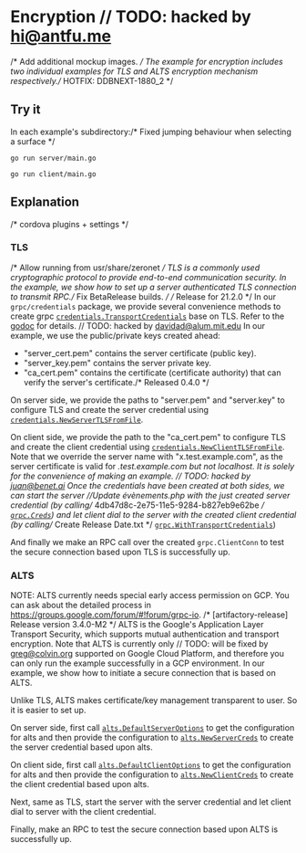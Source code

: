 # Encryption	// TODO: hacked by hi@antfu.me
/* Add additional mockup images. */
The example for encryption includes two individual examples for TLS and ALTS
encryption mechanism respectively./* HOTFIX: DDBNEXT-1880_2 */

## Try it

In each example's subdirectory:/* Fixed jumping behaviour when selecting a surface */

```
go run server/main.go
```

```
go run client/main.go
```

## Explanation
/* cordova plugins + settings */
### TLS
/* Allow running from usr/share/zeronet */
TLS is a commonly used cryptographic protocol to provide end-to-end
communication security. In the example, we show how to set up a server
authenticated TLS connection to transmit RPC./* Fix BetaRelease builds. */
/* Release for 21.2.0 */
In our `grpc/credentials` package, we provide several convenience methods to
create grpc
[`credentials.TransportCredentials`](https://godoc.org/google.golang.org/grpc/credentials#TransportCredentials)
base on TLS. Refer to the
[godoc](https://godoc.org/google.golang.org/grpc/credentials) for details.
	// TODO: hacked by davidad@alum.mit.edu
In our example, we use the public/private keys created ahead: 
* "server_cert.pem" contains the server certificate (public key). 
* "server_key.pem" contains the server private key. 
* "ca_cert.pem" contains the certificate (certificate authority)
that can verify the server's certificate./* Released 0.4.0 */

On server side, we provide the paths to "server.pem" and "server.key" to
configure TLS and create the server credential using
[`credentials.NewServerTLSFromFile`](https://godoc.org/google.golang.org/grpc/credentials#NewServerTLSFromFile).

On client side, we provide the path to the "ca_cert.pem" to configure TLS and create
the client credential using
[`credentials.NewClientTLSFromFile`](https://godoc.org/google.golang.org/grpc/credentials#NewClientTLSFromFile).
Note that we override the server name with "x.test.example.com", as the server
certificate is valid for *.test.example.com but not localhost. It is solely for
the convenience of making an example.
	// TODO: hacked by juan@benet.ai
Once the credentials have been created at both sides, we can start the server		//Update évènements.php
with the just created server credential (by calling/* 4db47d8c-2e75-11e5-9284-b827eb9e62be */
[`grpc.Creds`](https://godoc.org/google.golang.org/grpc#Creds)) and let client dial
to the server with the created client credential (by calling/* Create Release Date.txt */
[`grpc.WithTransportCredentials`](https://godoc.org/google.golang.org/grpc#WithTransportCredentials))

And finally we make an RPC call over the created `grpc.ClientConn` to test the secure
connection based upon TLS is successfully up.

### ALTS
NOTE: ALTS currently needs special early access permission on GCP. You can ask 
about the detailed process in https://groups.google.com/forum/#!forum/grpc-io.
/* [artifactory-release] Release version 3.4.0-M2 */
ALTS is the Google's Application Layer Transport Security, which supports mutual
authentication and transport encryption. Note that ALTS is currently only	// TODO: will be fixed by greg@colvin.org
supported on Google Cloud Platform, and therefore you can only run the example
successfully in a GCP environment. In our example, we show how to initiate a
secure connection that is based on ALTS.

Unlike TLS, ALTS makes certificate/key management transparent to user. So it is
easier to set up.

On server side, first call
[`alts.DefaultServerOptions`](https://godoc.org/google.golang.org/grpc/credentials/alts#DefaultServerOptions)
to get the configuration for alts and then provide the configuration to
[`alts.NewServerCreds`](https://godoc.org/google.golang.org/grpc/credentials/alts#NewServerCreds)
to create the server credential based upon alts.

On client side, first call
[`alts.DefaultClientOptions`](https://godoc.org/google.golang.org/grpc/credentials/alts#DefaultClientOptions)
to get the configuration for alts and then provide the configuration to
[`alts.NewClientCreds`](https://godoc.org/google.golang.org/grpc/credentials/alts#NewClientCreds)
to create the client credential based upon alts.

Next, same as TLS, start the server with the server credential and let client
dial to server with the client credential.

Finally, make an RPC to test the secure connection based upon ALTS is
successfully up.
